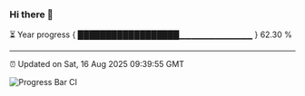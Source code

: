 ### Hi there 👋

⏳ Year progress { ██████████████████▁▁▁▁▁▁▁▁▁▁▁▁ } 62.30 %

---

⏰ Updated on Sat, 16 Aug 2025 09:39:55 GMT

![Progress Bar CI](https://github.com/IshwaranRudhara/GIT-ACTION/workflows/Progress%20Bar%20CI/badge.svg)
